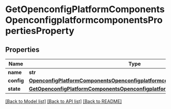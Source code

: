 # GetOpenconfigPlatformComponentsOpenconfigplatformcomponentsPropertiesProperty

## Properties
Name | Type | Description | Notes
------------ | ------------- | ------------- | -------------
**name** | **str** |  | 
**config** | [**OpenconfigPlatformComponentsOpenconfigplatformcomponentsPropertiesConfig**](OpenconfigPlatformComponentsOpenconfigplatformcomponentsPropertiesConfig.md) |  | [optional] 
**state** | [**GetOpenconfigPlatformComponentsOpenconfigplatformcomponentsPropertiesState**](GetOpenconfigPlatformComponentsOpenconfigplatformcomponentsPropertiesState.md) |  | [optional] 

[[Back to Model list]](../README.md#documentation-for-models) [[Back to API list]](../README.md#documentation-for-api-endpoints) [[Back to README]](../README.md)


